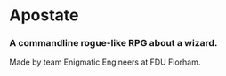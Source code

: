 # Apostate

### A commandline rogue-like RPG about a wizard.

Made by team Enigmatic Engineers at FDU Florham. 
